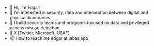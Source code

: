 - 👋 Hi, I’m Edgar!
- 👀 I’m interested in security, data and interception between digital and physical boundaries 
- 🌱 I build security teams and programs focused on data and privileged access misuse detection
- 💞️ X [Twitter, Microsoft, USAF]
- 📫 How to reach me edgar at labas.app 

<!---
cl0udmaker/cl0udmaker is a ✨ special ✨ repository because its `README.md` (this file) appears on your GitHub profile.
You can click the Preview link to take a look at your changes.
--->
